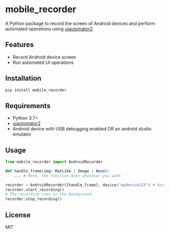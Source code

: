 # mobile_recorder

A Python package to record the screen of Android devices and perform automated operations using [uiautomator2](https://github.com/openatx/uiautomator2).

## Features

- Record Android device screen
- Run automated UI operations

## Installation

```bash
pip install mobile_recorder
```

## Requirements

- Python 3.7+
- [uiautomator2](https://github.com/openatx/uiautomator2)
- Android device with USB debugging enabled OR an android studio emulator

## Usage

```python
from mobile_recorder import AndroidRecorder

def handle_frame(img: MatLike | Image | None):
    ... # Here, the function does whatever you want

recorder = AndroidRecorder([handle_frame], device="mydevice123") # device name is optional
recorder.start_recording()
# The recording runs in the background
recorder.stop_recording()
```

## License

MIT 